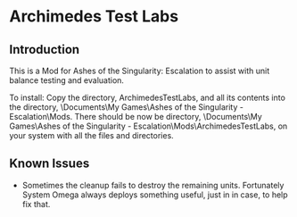 # Archimedes Test Labs

## Introduction

This is a Mod for Ashes of the Singularity: Escalation to assist with unit balance testing and evaluation.

To install: Copy the directory, ArchimedesTestLabs, and all its contents into the directory, <Home>\Documents\My Games\Ashes of the Singularity - Escalation\Mods.
There should be now be directory, <Home>\Documents\My Games\Ashes of the Singularity - Escalation\Mods\ArchimedesTestLabs, on your system with all the files and directories.

## Known Issues

* Sometimes the cleanup fails to destroy the remaining units. Fortunately System Omega always deploys something useful, just in in case, to help fix that.
